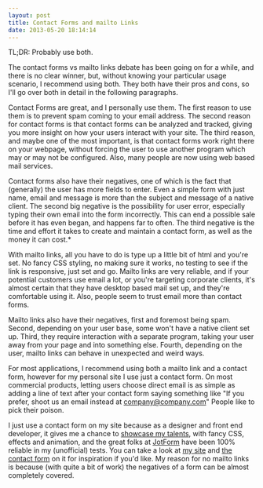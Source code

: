 ```yaml
---
layout: post
title: Contact Forms and mailto Links
date: 2013-05-20 18:14:14
---
```


TL;DR: Probably use both.

The contact forms vs mailto links debate has been going on for a while, and there is no clear winner, but, without knowing your particular usage scenario, I recommend using both. They both have their pros and cons, so I'll go over both in detail in the following paragraphs.

Contact Forms are great, and I personally use them. The first reason to use them is to prevent spam coming to your email address. The second reason for contact forms is that contact forms can be analyzed and tracked, giving you more insight on how your users interact with your site. The third reason, and maybe one of the most important, is that contact forms work right there on your webpage, without forcing the user to use another program which may or may not be configured. Also, many people are now using web based mail services.

Contact forms also have their negatives, one of which is the fact that (generally) the user has more fields to enter. Even a simple form with just name, email and message is more than the subject and message of a native client. The second big negative is the possibility for user error, especially typing their own email into the form incorrectly. This can end a possible sale before it has even began, and happens far to often. The third negative is the time and effort it takes to create and maintain a contact form, as well as the money it can cost.*

With mailto links, all you have to do is type up a little bit of html and you're set. No fancy CSS styling, no making sure it works, no testing to see if the link is responsive, just set and go. Mailto links are very reliable, and if your potential customers use email a lot, or you're targeting corporate clients, it's almost certain that they have desktop based mail set up, and they're comfortable using it. Also, people seem to trust email more than contact forms.

Mailto links also have their negatives, first and foremost being spam. Second, depending on your user base, some won't have a native client set up. Third, they require interaction with a separate program, taking your user away from your page and into something else. Fourth, depending on the user, mailto links can behave in unexpected and weird ways.

For most applications, I recommend using both a mailto link and a contact form, however for my personal site I use just a contact form. On most commercial products, letting users choose direct email is as simple as adding a line of text after your contact form saying something like "If you prefer, shoot us an email instead at company@company.com" People like to pick their poison. 

I just use a contact form on my site because as a designer and front end developer, it gives me a chance to [showcase my talents](http://robs.im#contact), with fancy CSS, effects and animation, and the great folks at [JotForm](http://www.jotform.com/) have been 100% reliable in my (unofficial) tests. You can take a look at [my site](http://robs.im) and [the contact form](http://robs.im#contact) on it for inspiration if you'd like. My reason for no mailto links is because (with quite a bit of work) the negatives of a form can be almost completely covered.

